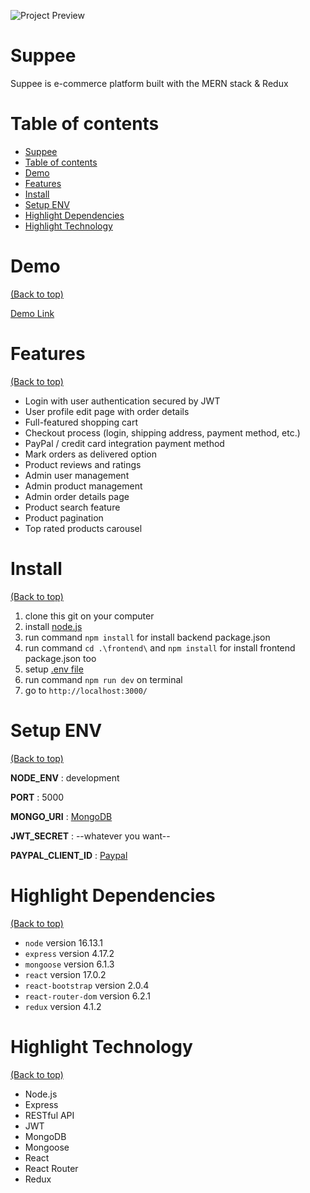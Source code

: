 <!-- Add banner here -->

![Project Preview](https://www.dropbox.com/s/2u3s4up6rukd7fk/entire_page.png?raw=1)

# Suppee

<!-- Describe your project in brief -->

Suppee is e-commerce platform built with the MERN stack & Redux

# Table of contents

- [Suppee](#suppee)
- [Table of contents](#table-of-contents)
- [Demo](#demo)
- [Features](#features)
- [Install](#install)
- [Setup ENV](#setup-env)
- [Highlight Dependencies](#highlight-dependencies)
- [Highlight Technology](#highlight-technology)

# Demo

[(Back to top)](#table-of-contents)

[Demo Link](https://thasup-suppee.herokuapp.com/)

# Features

[(Back to top)](#table-of-contents)

- Login with user authentication secured by JWT
- User profile edit page with order details
- Full-featured shopping cart
- Checkout process (login, shipping address, payment method, etc.)
- PayPal / credit card integration payment method
- Mark orders as delivered option
- Product reviews and ratings
- Admin user management
- Admin product management
- Admin order details page
- Product search feature
- Product pagination
- Top rated products carousel

# Install

[(Back to top)](#table-of-contents)

1. clone this git on your computer
2. install [node.js](https://nodejs.org/en/)
3. run command `npm install` for install backend package.json
4. run command `cd .\frontend\` and `npm install` for install frontend package.json too
5. setup [.env file](#setup-env)
6. run command `npm run dev` on terminal
7. go to `http://localhost:3000/`

# Setup ENV

[(Back to top)](#table-of-contents)

**NODE_ENV** : development

**PORT** : 5000

**MONGO_URI** : [MongoDB](https://www.mongodb.com/)

**JWT_SECRET** : --whatever you want--

**PAYPAL_CLIENT_ID** : [Paypal](https://developer.paypal.com/home)

# Highlight Dependencies

[(Back to top)](#table-of-contents)

- `node` version 16.13.1
- `express` version 4.17.2
- `mongoose` version 6.1.3
- `react` version 17.0.2
- `react-bootstrap` version 2.0.4
- `react-router-dom` version 6.2.1
- `redux` version 4.1.2

# Highlight Technology

[(Back to top)](#table-of-contents)

- Node.js
- Express
- RESTful API
- JWT
- MongoDB
- Mongoose
- React
- React Router
- Redux
